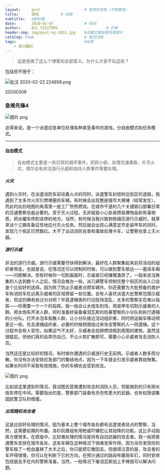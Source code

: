 ```yaml
---
layout:     post                    # 使用的布局（不需要改）
title:      游戏          # 标题 
subtitle:   #副标题
date:       2020-02-07              # 时间
author:     ALL VISITORS                      # 作者
header-img: img/post-bg-2015.jpg    #这篇文章标题背景图片
catalog: true                       # 是否归档
tags:                               #标签
    - 感兴趣的
---
```


> 这是我搞了这么个博客的全部意义。为什么大家不玩这些？

包括但不限于：

![批注 2020-02-22 224856.png](https://i.loli.net/2020/02/22/wpm4kvVCyNh3q5e.png)

20200306
### 急难先锋4

![图片.png](https://i.loli.net/2020/03/06/27XwHxa4JnK9kIL.png)

总得来说，是一个派遣应急单位处理各种紧急事件的游戏。分自由模式和任务模式。

***
#### 自由模式
> 自由模式主要是一些日常的城市事件，抓抓小偷，处理交通事故，扑灭火灾，偶尔会有非法游行示威和劫持人质事件需要处理。

##### 火灾

遇到火灾时，在派遣消防车前往着火点的同时，派遣警车封锁附近街区的道路，我遇到了太多次火灾引燃堵塞的车辆。有时候会出现整座城市大拥堵（经常发生），而此时此刻地图的角落里一座工厂熊熊燃烧。在城市干道的几个关键路口部署日常的交通警察也是必要的。至于灭火过程，无非就是小心些易燃易爆物品和有毒物质，把水罐车停到该停的地方。当然，有时候当我兴致勃勃镇压游行示威时，就草草派个三辆车象征性地应付灭火任务。然后就会出现心满意足开走装甲车的同时，发现几个街区已然飘红。大不了出动消防吉普和事故处理卡车，让警察也拿上灭火器。

##### 游行示威

非法的游行示威。游行示威需要尽快得到解决，最好在人群聚集起来前将活动的组织者带走。也就是说，在情况还可以控制的时候，可以做到警车抵达——塞进车厢——问题解决。但有时候你一切到画面时，示威者已经慷慨激昂了。一般来说当聚集的人达到数十人之后，情况会难办一些。派几辆警车控制住整个街区的出入口会是个比较好的选择。因为除了防止示威者点燃车辆外，你还需要为大批预备的救护车和消防车在远离示威者的区域预留一些位置。会有人喜欢派遣大批警察包围示威者，但这的确有些过分对吧？毕竟逮捕类的行动现场混乱，太多的警察实在难以指挥——你需要一个一个的指挥。我一般会让水炮车到场，用装甲车切割示威者的人群。把水炮车开进人群，同时准备好装备催泪瓦斯的防暴警察的小分队和执行逮捕的小分队。打开水泡车驱散人群，让小分队接近活动组织者，同时把运输车移动得更近一些。先去逮捕组织者，必要的时候把围拢过来攻击警察的人一同逮捕。这个过程中会有人受伤，如果运气不太好，示威者会投掷燃烧瓶到周围的建筑。虽然这很尴尬，但他们真的会弄伤自己。不让火势扩散即可，需要小心示威者攻击消防人员。

当然这还是比较好的情况，有时候你遭遇的示威游行史无前例。示威者人数多而分散，你没有办法安排应急部门的集结地点，因为一下车就会引发示威者靠拢聚集。如果长时间不采取有效措施，你的车辆也会受到攻击。

![图片.png](https://i.loli.net/2020/03/06/lKU7RtMWkscrSXN.png)

比如说这里遇到的情况，我试图去营救遭到攻击的消防人员，但能做到的只有把水炮车停在中间。需要指出的是，警察部门装备有杀伤性更大的武器，也有权限调集国民警卫队的增援。

##### 出现随机攻击者

这是比较好处理的情况，因为基本上整个城市各处都有巡逻或者驻点的警察，当然，这需要前期的布置。洛杉矶模组有用枪威吓嫌犯让其投降的功能，这比手动指挥方便很多。在原版中，比较难处理的情况是持有自动武器的攻击者。我一般把普通警车安排在城市各处，这些车辆在这种情况下很难发挥作用，因为当你发现你的警车挨了一枪血量掉了大半之后，你只能把它撤回去。但值得注意的是，攻击者的车开得很慢，你可以在判断下它的方向，在预计通过的路段布置阻车钉，同时安排包括狙击手在内的警察准备。当然，一般情况下催泪瓦斯加上手铐就可以解决问题。



